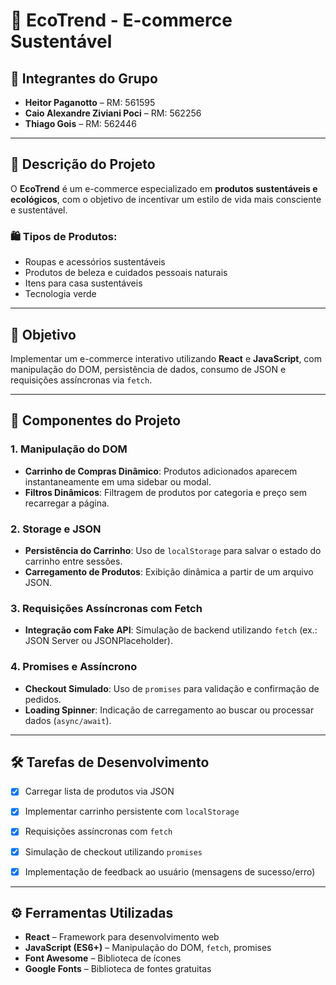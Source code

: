 # 🌱 EcoTrend - E-commerce Sustentável  

## 👥 Integrantes do Grupo  
- **Heitor Paganotto** – RM: 561595  
- **Caio Alexandre Ziviani Poci** – RM: 562256  
- **Thiago Gois** – RM: 562446  

---

## 📖 Descrição do Projeto  
O **EcoTrend** é um e-commerce especializado em **produtos sustentáveis e ecológicos**, com o objetivo de incentivar um estilo de vida mais consciente e sustentável.  

### 🛍️ Tipos de Produtos:  
- Roupas e acessórios sustentáveis  
- Produtos de beleza e cuidados pessoais naturais  
- Itens para casa sustentáveis  
- Tecnologia verde  

---

## 🎯 Objetivo  
Implementar um e-commerce interativo utilizando **React** e **JavaScript**, com manipulação do DOM, persistência de dados, consumo de JSON e requisições assíncronas via `fetch`.  

---

## 🧩 Componentes do Projeto  

### 1. Manipulação do DOM  
- **Carrinho de Compras Dinâmico**: Produtos adicionados aparecem instantaneamente em uma sidebar ou modal.  
- **Filtros Dinâmicos**: Filtragem de produtos por categoria e preço sem recarregar a página.  

### 2. Storage e JSON  
- **Persistência do Carrinho**: Uso de `localStorage` para salvar o estado do carrinho entre sessões.  
- **Carregamento de Produtos**: Exibição dinâmica a partir de um arquivo JSON.  

### 3. Requisições Assíncronas com Fetch  
- **Integração com Fake API**: Simulação de backend utilizando `fetch` (ex.: JSON Server ou JSONPlaceholder).  

### 4. Promises e Assíncrono  
- **Checkout Simulado**: Uso de `promises` para validação e confirmação de pedidos.  
- **Loading Spinner**: Indicação de carregamento ao buscar ou processar dados (`async/await`).  

---

## 🛠️ Tarefas de Desenvolvimento  
- [x] Carregar lista de produtos via JSON  
- [x] Implementar carrinho persistente com `localStorage`  
- [x] Requisições assíncronas com `fetch`  
- [x] Simulação de checkout utilizando `promises`  
- [x] Implementação de feedback ao usuário (mensagens de sucesso/erro)  

  

---

## ⚙️ Ferramentas Utilizadas  
- **React** – Framework para desenvolvimento web  
- **JavaScript (ES6+)** – Manipulação do DOM, `fetch`, promises  
- **Font Awesome** – Biblioteca de ícones  
- **Google Fonts** – Biblioteca de fontes gratuitas  
